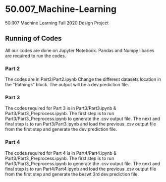 # 50.007_Machine-Learning

50.007 Machine Learning Fall 2020 Design Project

## Running of Codes
All our codes are done on Jupyter Notebook. Pandas and Numpy libaries are required to run the codes.

### Part 2 
The codes are in Part2/Part2.ipynb
Change the different datasets location in the "Pathings" block. The output will be a dev.prediction file.

### Part 3
The codes required for Part 3 is in Part3/Part3.ipynb & Part3/Part3_Preprocess.ipynb. 
The first step is to run Part3/Part3_Preprocess.ipynb to generate the .csv output file. The next and final step is to run Part3/Part3.ipynb and load the previous .csv output file from the first step and generate the dev.prediction file.

### Part 4
The codes required for Part 4 is in Part4/Part4.ipynb & Part3/Part3_Preprocess.ipynb.
The first step is to run Part3/Part3_Preprocess.ipynb to generate the .csv output file. The next and final step is to run Part4/Part4.ipynb and load the previous .csv output file from the first step and generate the beswt 3rd dev.prediction file.